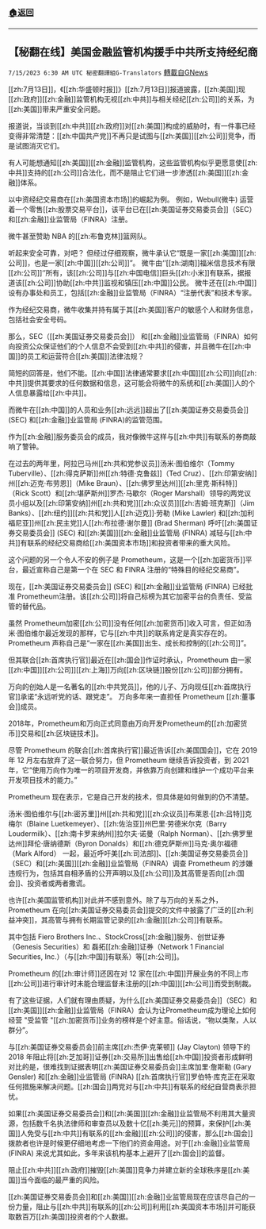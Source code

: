 ###  [:house:返回](README.md)
---


## 【秘翻在线】美国金融监管机构援手中共所支持经纪商
`7/15/2023 6:30 AM UTC 秘密翻譯組G-Translators` [轉載自GNews](https://gnews.org/articles/1462297)

[[zh:7月13日]]，《[[zh:华盛顿时报]]》[[zh:7月13日]]报道披露，[[zh:美国]]现[[zh:政府]][[zh:金融]]监管机构无视[[zh:中共]]与相关经纪[[zh:公司]]的关系，为[[zh:美国]]带来严重安全问题。

报道说，当谈到[[zh:中共]][[zh:政府]]对[[zh:美国]]构成的威胁时，有一件事已经变得非常清楚：[[zh:中国共产党]]不再只是试图与[[zh:美国]][[zh:公司]]竞争，而是试图消灭它们。

有人可能想通知[[zh:美国]][[zh:金融]]监管机构，这些监管机构似乎更愿意使[[zh:中共]]支持的[[zh:公司]]合法化，而不是阻止它们进一步渗透[[zh:美国]][[zh:金融]]体系。

以中资经纪交易商在[[zh:美国资本市场]]的崛起为例。 例如，Webull(微牛) 运营着一个零售[[zh:股票交易平台]]，该平台已在[[zh:美国证券交易委员会]]（SEC）和[[zh:金融]]业监管局（FINRA）注册。

微牛甚至赞助 NBA 的[[zh:布鲁克林]]篮网队。

听起来安全可靠，对吧？ 但经过仔细观察，微牛承认它“既是一家[[zh:美国]][[zh:公司]]，也是一家[[zh:中国]][[zh:公司]]”。 微牛由‘’[[zh:湖南]]福米信息技术有限[[zh:公司]]‘’所有，该[[zh:公司]]与[[zh:中国电信]]巨头[[zh:小米]]有联系，据报道该[[zh:公司]]协助[[zh:中共]]监视和镇压[[zh:中国]]公民。 微牛还在[[zh:中国]]设有办事处和员工，包括[[zh:金融]]业监管局（FINRA）“注册代表”和技术专家。

作为经纪交易商，微牛收集并持有属于其[[zh:美国]]客户的敏感个人和财务信息，包括社会安全号码。

那么，SEC（[[zh:美国证券交易委员会]]） 和[[zh:金融]]业监管局（FINRA）如何向投资公众保证他们的个人信息不会受到[[zh:中共]]的侵害，并且微牛在[[zh:中国]]的员工和运营符合[[zh:美国]]法律法规？

简短的回答是，他们不能。[[zh:中国]]法律通常要求[[zh:中国]][[zh:公司]]向[[zh:中共]]提供其要求的任何数据和信息，这可能会将微牛的系统和[[zh:美国]]人的个人信息暴露给[[zh:中共]]。

而微牛在[[zh:中国]]的人员和业务[[zh:远远]]超出了[[zh:美国证券交易委员会]] (SEC) 和[[zh:金融]]业监管局 (FINRA)的监管范围。

作为[[zh:金融]]服务委员会的成员，我对像微牛这样与[[zh:中共]]有联系的券商敲响了警钟。

在过去的两年里，阿拉巴马州[[zh:共和党参议员]]汤米·图伯维尔（Tommy Tuberville）、[[zh:得克萨斯]]州[[zh:特德·克鲁兹]]（Ted Cruz）、[[zh:印第安纳]]州[[zh:迈克·布劳恩]]（Mike Braun）、[[zh:佛罗里达州]][[zh:里克·斯科特]]（Rick Scott）和[[zh:堪萨斯州]]罗杰·马歇尔（Roger Marshall）领导的两党议员小组以及[[zh:印第安纳]]州[[zh:共和党]][[zh:众议员]][[zh:吉姆·班克斯]]（Jim Banks）、[[zh:纽约]][[zh:共和党]]人[[zh:迈克]]·劳勒 (Mike Lawler) 和[[zh:加利福尼亚]]州[[zh:民主党]]人[[zh:布拉德·谢尔曼]] (Brad Sherman) 呼吁[[zh:美国证券交易委员会]] (SEC) 和[[zh:美国]][[zh:金融]]业监管局 (FINRA) 减轻与[[zh:中共]]有联系的经纪交易商给[[zh:美国资本市场]]和投资者带来的重大风险。

这个问题的另一个令人不安的例子是 Prometheum，这是一个[[zh:加密货币]]平台，最近宣称自己是第一个在 SEC 和 FINRA 注册的“特殊目的经纪交易商”。

现在，[[zh:美国证券交易委员会]] (SEC) 和[[zh:金融]]业监管局 (FINRA) 已经批准 Prometheum注册。该[[zh:公司]]将自己标榜为其它加密平台的负责任、受监管的替代品。

虽然 Prometheum加密[[zh:公司]]没有任何[[zh:加密货币]]收入可言，但正如汤米·图伯维尔最近发现的那样，它与[[zh:中共]]的联系肯定是真实存在的。Prometheum 声称自己是“一家在[[zh:美国]]出生、成长和控制的[[zh:公司]]”。

但其联合[[zh:首席执行官]]最近在[[zh:国会]]作证时承认，Prometheum 由一家[[zh:中国]][[zh:公司]][[zh:上海]]万向[[zh:区块链]]股份[[zh:公司]]部分拥有。

万向的创始人是一名著名的[[zh:中共党员]]，他的儿子、万向现任[[zh:首席执行官]]承诺“永远听党的话、跟党走”。 万向多年来一直担任 Prometheum [[zh:董事会]]成员。

2018年，Prometheum和万向正式同意由万向开发Prometheum的[[zh:加密货币]]交易和[[zh:区块链技术]]。

尽管 Prometheum 的联合[[zh:首席执行官]]最近告诉[[zh:美国国会]]，它在 2019 年 12 月左右放弃了这一联合努力，但 Prometheum 继续告诉投资者，到 2021 年，它“使用万向作为唯一的项目开发商，并依靠万向创建和维护一个成功平台来开发项目技术的能力。”

Prometheum 现在表示，它是自己开发的技术，但具体是如何做到的仍不清楚。

汤米·图伯维尔与[[zh:密苏里]]州[[zh:共和党]][[zh:众议员]]布莱恩·[[zh:吕特]]克梅尔（Blaine Luetkemeyer）、[[zh:佐治亚]]州巴里·劳德米尔克（Barry Loudermilk）、[[zh:南卡罗来纳州]]拉尔夫·诺曼（Ralph Norman）、[[zh:佛罗里达州]]拜伦·唐纳德斯（Byron Donalds）和[[zh:德克萨斯州]]马克·奥尔福德（Mark Alford） 一起，最近呼吁美[[zh:司法部]]、[[zh:美国证券交易委员会]]（SEC）和[[zh:美国]][[zh:金融]]业监管局（FINRA）调查 Prometheum 的涉嫌违规行为，包括其自相矛盾的公开声明以及[[zh:公司]]及其高管是否向[[zh:国会]]、投资者或两者撒谎。

也许[[zh:美国监管机构]]对此并不感到意外。除了与万向的关系之外，Prometheum 在向[[zh:美国证券交易委员会]]提交的文件中披露了广泛的[[zh:利益冲突]]，其高管与拥有长期监管记录的[[zh:金融]][[zh:公司]]有联系。

其中包括 Fiero Brothers Inc.、StockCross[[zh:金融]]服务、创世证券（Genesis Securities）和 磊拓[[zh:金融]]证券（Network 1 Financial Securities, Inc.）（与[[zh:中国]]有联系）等[[zh:公司]]。

Prometheum 的[[zh:审计师]]还因在对 12 家在[[zh:中国]]开展业务的不同上市[[zh:公司]]进行审计时未能合理监督未注册的[[zh:中国]][[zh:公司]]而受到制裁。

有了这些证据，人们就有理由质疑，为什么[[zh:美国证券交易委员会]]（SEC）和[[zh:美国]][[zh:金融]]业监管局（FINRA）会认为让Prometheum成为理论上如何经营 "受监管 "[[zh:加密货币]]业务的榜样是个好主意。俗话说，“物以类聚，人以群分”。

与[[zh:美国证券交易委员会]]前主席[[zh:杰伊·克莱顿]] (Jay Clayton) 领导下的 2018 年阻止将[[zh:芝加哥]]证券[[zh:交易所]]出售给[[zh:中国]]投资者形成鲜明对比的是，很难找到证据表明[[zh:美国证券交易委员会]]主席加里·詹斯勒 (Gary Gensler) 和[[zh:金融]]业监管局 (FINRA) [[zh:首席执行官]]罗伯特·库克正在采取任何措施来解决问题。[[zh:国会]]两党对与[[zh:中共]]有联系的经纪自营商表示担忧。

如果[[zh:美国证券交易委员会]]和[[zh:美国]][[zh:金融]]业监管局不利用其大量资源，包括数千名执法律师和审查员以及数十亿[[zh:美元]]的预算，来保护[[zh:美国]]人免受与[[zh:中共]]有联系的[[zh:金融]][[zh:公司]]的侵害，那么[[zh:国会]]拨款者也许是时候更仔细地考虑一下他们的资金用途。对于[[zh:金融]]业监管局 (FINRA)  来说尤其如此，多年来该机构基本上避开了[[zh:国会]]的监督。

阻止[[zh:中共]][[zh:政府]]摧毁[[zh:美国]]竞争力并建立新的全球秩序是[[zh:美国]]当今面临的最严重的风险。

[[zh:美国证券交易委员会]]和[[zh:美国]][[zh:金融]]业监管局现在应该尽自己的一份力量，阻止与[[zh:中共]]有联系的[[zh:公司]]利用[[zh:美国资本市场]]并可能获取数百万[[zh:美国]]投资者的个人数据。
